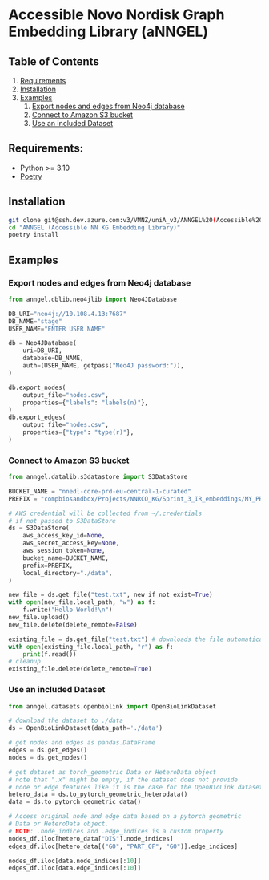 # Accessible Novo Nordisk Graph Embedding Library (aNNGEL)

## Table of Contents

1. [Requirements](#requirements)
2. [Installation](#installation)
3. [Examples](#examples)
   1. [Export nodes and edges from Neo4j database](#export-nodes-and-edges-from-neo4j-database)
   2. [Connect to Amazon S3 bucket](#connect-to-amazon-s3-bucket)
   3. [Use an included Dataset](#use-an-included-dataset)

## Requirements:

- Python >= 3.10
- [Poetry](https://python-poetry.org/)

## Installation

```bash
git clone git@ssh.dev.azure.com:v3/VMNZ/uniA_v3/ANNGEL%20(Accessible%20NN%20KG%20Embedding%20Library)
cd "ANNGEL (Accessible NN KG Embedding Library)"
poetry install
```

## Examples

### Export nodes and edges from Neo4j database

```Python
from anngel.dblib.neo4jlib import Neo4JDatabase

DB_URI="neo4j://10.108.4.13:7687"
DB_NAME="stage"
USER_NAME="ENTER USER NAME"

db = Neo4JDatabase(
    uri=DB_URI,
    database=DB_NAME,
    auth=(USER_NAME, getpass("Neo4J password:")),
)

db.export_nodes(
    output_file="nodes.csv",
    properties={"labels": "labels(n)"},
)
db.export_edges(
    output_file="nodes.csv",
    properties={"type": "type(r)"},
)
```

### Connect to Amazon S3 bucket

```Python
from anngel.datalib.s3datastore import S3DataStore

BUCKET_NAME = "nnedl-core-prd-eu-central-1-curated"
PREFIX = "compbiosandbox/Projects/NNRCO_KG/Sprint_3_IR_embeddings/MY_PREFIX/"

# AWS credential will be collected from ~/.credentials
# if not passed to S3DataStore
ds = S3DataStore(
    aws_access_key_id=None,
    aws_secret_access_key=None,
    aws_session_token=None,
    bucket_name=BUCKET_NAME,
    prefix=PREFIX,
    local_directory="./data",
)

new_file = ds.get_file("test.txt", new_if_not_exist=True)
with open(new_file.local_path, "w") as f:
    f.write("Hello World!\n")
new_file.upload()
new_file.delete(delete_remote=False)

existing_file = ds.get_file("test.txt") # downloads the file automatically
with open(existing_file.local_path, "r") as f:
    print(f.read())
# cleanup
existing_file.delete(delete_remote=True)
```

### Use an included Dataset

```Python
from anngel.datasets.openbiolink import OpenBioLinkDataset

# download the dataset to ./data
ds = OpenBioLinkDataset(data_path='./data')

# get nodes and edges as pandas.DataFrame
edges = ds.get_edges()
nodes = ds.get_nodes()

# get dataset as torch_geometric Data or HeteroData object
# note that ".x" might be empty, if the dataset does not provide
# node or edge features like it is the case for the OpenBioLink dataset
hetero_data = ds.to_pytorch_geometric_heterodata()
data = ds.to_pytorch_geometric_data()

# Access original node and edge data based on a pytorch geometric
# Data or HeteroData object.
# NOTE: .node_indices and .edge_indices is a custom property
nodes_df.iloc[hetero_data["DIS"].node_indices]
edges_df.iloc[hetero_data[("GO", "PART_OF", "GO")].edge_indices]

nodes_df.iloc[data.node_indices[:10]]
edges_df.iloc[data.edge_indices[:10]]
```
